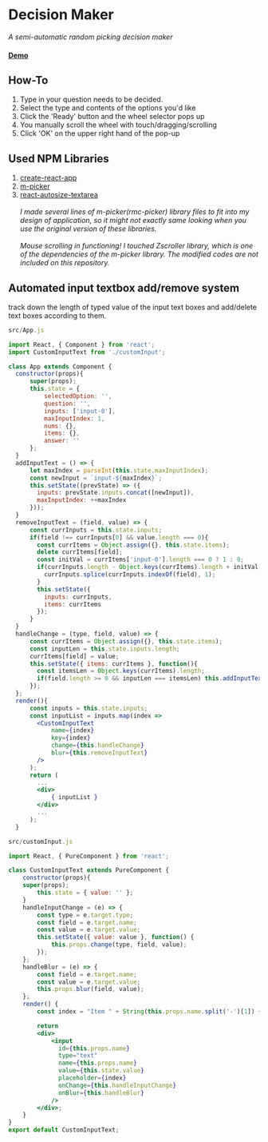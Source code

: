 # Decision Maker
_A semi-automatic random picking decision maker_
<br /><h4>**[Demo](https://marsinearth.github.io/decisionmaker/)**</h4>
## How-To
1. Type in your question needs to be decided.
2. Select the type and contents of the options you'd like
3. Click the 'Ready' button and the wheel selector pops up
4. You manually scroll the wheel with touch/dragging/scrolling
5. Click 'OK' on the upper right hand of the pop-up

## Used NPM Libraries
1. [create-react-app](https://github.com/facebookincubator/create-react-app)
2. [m-picker](https://github.com/react-component/m-picker)
3. [react-autosize-textarea](https://github.com/buildo/react-autosize-textarea)
<br /><br />
_I made several lines of m-picker(rmc-picker) library files to fit into my design of application, so it might not exactly same looking when you use the original version of these libraries._<br /><br />
_Mouse scrolling in functioning! I touched Zscroller library, which is one of the dependencies of the m-picker library. The modified codes are not included on this repository._

## Automated input textbox add/remove system
track down the length of typed value of the input text boxes and add/delete text boxes according to them.
```jsx
src/App.js

import React, { Component } from 'react';
import CustomInputText from './customInput';

class App extends Component {
  constructor(props){
      super(props);      
      this.state = {
	      selectedOption: '',
          question: '',
    	  inputs: ['input-0'],
    	  maxInputIndex: 1,
    	  nums: {},
    	  items: {},
    	  answer: ''
      };
  }
  addInputText = () => {
      let maxIndex = parseInt(this.state.maxInputIndex);
      const newInput = `input-${maxIndex}`;
      this.setState((prevState) => ({
	    inputs: prevState.inputs.concat([newInput]),
	    maxInputIndex: ++maxIndex
      }));
  }
  removeInputText = (field, value) => {
      const currInputs = this.state.inputs;
      if(field !== currInputs[0] && value.length === 0){	  	  
	    const currItems = Object.assign({}, this.state.items);
	    delete currItems[field];
	    const initVal = currItems['input-0'].length === 0 ? 1 : 0;
	    if(currInputs.length - Object.keys(currItems).length + initVal > 1){
	      currInputs.splice(currInputs.indexOf(field), 1);
	    }
	    this.setState({ 
	      inputs: currInputs,
	      items: currItems	     
	    });
      }
  }
  handleChange = (type, field, value) => {      
      const currItems = Object.assign({}, this.state.items);
      const inputLen = this.state.inputs.length;           
      currItems[field] = value;      
      this.setState({ items: currItems }, function(){
	    const itemsLen = Object.keys(currItems).length;
	    if(field.length >= 0 && inputLen === itemsLen) this.addInputText();
      });            
  };
  render(){
      const inputs = this.state.inputs;
      const inputList = inputs.map(index =>
        <CustomInputText
            name={index}
            key={index}
            change={this.handleChange}
            blur={this.removeInputText}
        />
      );      
      return (
        ...
	    <div>
	        { inputList }
	    </div>
        ...
      );
  }

```

```jsx
src/customInput.js

import React, { PureComponent } from 'react';

class CustomInputText extends PureComponent {
    constructor(props){
	super(props);
    	this.state = { value: '' };
    }
    handleInputChange = (e) => {
	    const type = e.target.type;
	    const field = e.target.name;
	    const value = e.target.value;
	    this.setState({ value: value }, function() {
	        this.props.change(type, field, value);	
	    });	
    };
    handleBlur = (e) => {
    	const field = e.target.name;
	    const value = e.target.value;
	    this.props.blur(field, value);
    };
    render() {
	    const index = "Item " + String(this.props.name.split('-')[1]) + ":";

	    return
        <div>
    	    <input
    	      id={this.props.name}
    	      type="text"
    	      name={this.props.name}
    	      value={this.state.value}
    	      placeholder={index}
    	      onChange={this.handleInputChange}
    	      onBlur={this.handleBlur}
    	    />
	    </div>;
    }
}
export default CustomInputText;
```
